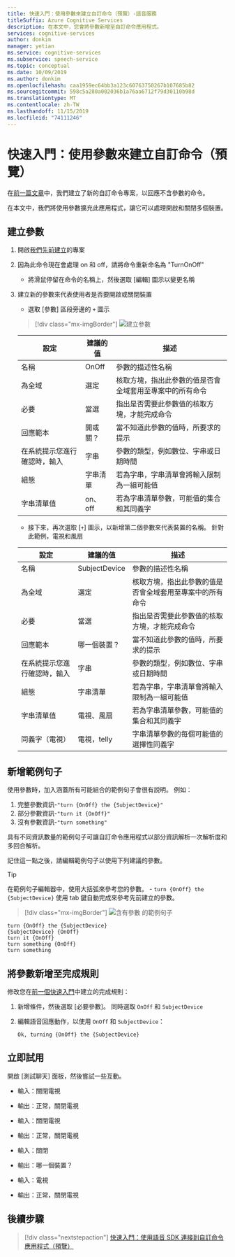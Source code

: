 ```yaml
---
title: 快速入門：使用參數來建立自訂命令（預覽）-語音服務
titleSuffix: Azure Cognitive Services
description: 在本文中，您會將參數新增至自訂命令應用程式。
services: cognitive-services
author: donkim
manager: yetian
ms.service: cognitive-services
ms.subservice: speech-service
ms.topic: conceptual
ms.date: 10/09/2019
ms.author: donkim
ms.openlocfilehash: caa1959ec64bb3a123c60763750267b107685b82
ms.sourcegitcommit: 598c5a280a002036b1a76aa6712f79d30110b98d
ms.translationtype: MT
ms.contentlocale: zh-TW
ms.lasthandoff: 11/15/2019
ms.locfileid: "74111246"
---
```

# <a name="quickstart-create-a-custom-command-with-parameters-preview"></a>快速入門：使用參數來建立自訂命令（預覽）

在[前一篇文章](./quickstart-custom-speech-commands-create-new.md)中，我們建立了新的自訂命令專案，以回應不含參數的命令。

在本文中，我們將使用參數擴充此應用程式，讓它可以處理開啟和關閉多個裝置。

## <a name="create-parameters"></a>建立參數

1. 開啟[我們先前建立](./quickstart-custom-speech-commands-create-new.md)的專案
1. 因為此命令現在會處理 on 和 off，請將命令重新命名為 "TurnOnOff"
   - 將滑鼠停留在命令的名稱上，然後選取 [編輯] 圖示以變更名稱
1. 建立新的參數來代表使用者是否要開啟或關閉裝置
   - 選取 [參數] 區段旁邊的 `+` 圖示

   > [!div class="mx-imgBorder"]
   > ![建立參數](media/custom-speech-commands/create-on-off-parameter.png)

   | 設定            | 建議的值 | 描述                                                                                               |
   | ------------------ | --------------- | --------------------------------------------------------------------------------------------------------- |
   | 名稱               | OnOff           | 參數的描述性名稱                                                                     |
   | 為全域          | 選定       | 核取方塊，指出此參數的值是否會全域套用至專案中的所有命令 |
   | 必要           | 當選         | 指出是否需要此參數值的核取方塊，才能完成命令          |
   | 回應範本  | 開或關？      | 當不知道此參數的值時，所要求的提示                                       |
   | 在系統提示您進行確認時，輸入               | 字串          | 參數的類型，例如數位、字串或日期時間                                               |
   | 組態      | 字串清單     | 若為字串，字串清單會將輸入限制為一組可能值                                      |
   | 字串清單值 | on、off         | 若為字串清單參數，可能值的集合和其同義字                                |

   - 接下來，再次選取 [`+`] 圖示，以新增第二個參數來代表裝置的名稱。 針對此範例，電視和風扇

   | 設定            | 建議的值   | 描述                                                                                               |
   | ------------------ | ----------------- | --------------------------------------------------------------------------------------------------------- |
   | 名稱               | SubjectDevice     | 參數的描述性名稱                                                                     |
   | 為全域          | 選定         | 核取方塊，指出此參數的值是否會全域套用至專案中的所有命令 |
   | 必要           | 當選           | 指出是否需要此參數值的核取方塊，才能完成命令          |
   | 回應範本  | 哪一個裝置？     | 當不知道此參數的值時，所要求的提示                                       |
   | 在系統提示您進行確認時，輸入               | 字串            | 參數的類型，例如數位、字串或日期時間                                               |
   | 組態      | 字串清單       | 若為字串，字串清單會將輸入限制為一組可能值                                      |
   | 字串清單值 | 電視、風扇           | 若為字串清單參數，可能值的集合和其同義字                                |
   | 同義字（電視）      | 電視，telly | 字串清單參數的每個可能值的選擇性同義字                                      |

## <a name="add-sample-sentences"></a>新增範例句子

使用參數時，加入涵蓋所有可能組合的範例句子會很有説明。 例如︰

1. 完整參數資訊-`"turn {OnOff} the {SubjectDevice}"`
1. 部分參數資訊-`"turn it {OnOff}"`
1. 沒有參數資訊-`"turn something"`

具有不同資訊數量的範例句子可讓自訂命令應用程式以部分資訊解析一次解析度和多回合解析。

記住這一點之後，請編輯範例句子以使用下列建議的參數。

> [!TIP]
> 在範例句子編輯器中，使用大括弧來參考您的參數。 - `turn {OnOff} the {SubjectDevice}` 使用 tab 鍵自動完成來參考先前建立的參數。

> [!div class="mx-imgBorder"]
> ![含有參數](media/custom-speech-commands/create-parameter-sentences.png) 的範例句子

```
turn {OnOff} the {SubjectDevice}
{SubjectDevice} {OnOff}
turn it {OnOff}
turn something {OnOff}
turn something
```

## <a name="add-parameters-to-completion-rule"></a>將參數新增至完成規則

修改您在[前一個快速入門](./quickstart-custom-speech-commands-create-new.md)中建立的完成規則：

1. 新增條件，然後選取 [必要參數]。 同時選取 `OnOff` 和 `SubjectDevice`
1. 編輯語音回應動作，以使用 `OnOff` 和 `SubjectDevice`：

   ```
   Ok, turning {OnOff} the {SubjectDevice}
   ```

## <a name="try-it-out"></a>立即試用

開啟 [測試聊天] 面板，然後嘗試一些互動。

- 輸入：關閉電視
- 輸出：正常，關閉電視

- 輸入：關閉電視
- 輸出：正常，關閉電視

- 輸入：關閉
- 輸出：哪一個裝置？
- 輸入：電視
- 輸出：正常，關閉電視

## <a name="next-steps"></a>後續步驟
> [!div class="nextstepaction"]
> [快速入門：使用語音 SDK 連接到自訂命令應用程式（預覽）](./quickstart-custom-speech-commands-speech-sdk.md)

